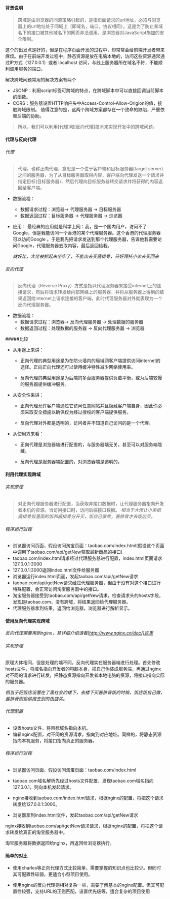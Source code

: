 #### 背景说明
> 跨域是由浏览器的同源策略引起的，是指页面请求的url地址，必须与浏览器上的url地址处于同域上（即域名，端口，协议相同）。这是为了防止某域名下的接口被其他域名下的网页非法调用，是浏览器对JavaScript施加的安全限制。

这个的出发点是好的，但是在程序页面开发的过程中，却常常会给前端开发者带来麻烦。由于在前端开发过程中，静态资源是放在电脑本地的，访问这些资源通常通过IP方式（127.0.0.1）或者 localhost 访问，与线上服务器所在域名不符，不能顺利调用服务的端口。

解决跨域问题常用的解决方案有两个
* JSONP：利用script标签可跨域的特点，在跨域脚本中可以直接回调当前脚本的函数。
* CORS：服务器设置HTTP响应头中Access-Control-Allow-Origion的值，接触跨域限制。
值得注意的是，这两个跨域方案都存在一个致命的缺陷，严重依赖后端的协助。

> 所以，我们可以利用[代理]和[反向代理]技术来实现开发中的跨域问题。

#### 代理与反向代理
###### 代理
> 代理，也称正向代理，意思是一个位于客户端和目标服务器(target server)之间的服务器，为了从目标服务器取得内容，客户端向代理发送一个请求并指定目标(目标服务器)，然后代理向目标服务器转交请求并将获得的内容返回给客户端。

* 数据流程：
  * 数据请求过程：浏览器-> 代理服务器 -> 目标服务器
  * 数据返回过程：目标服务器 -> 代理服务器 -> 浏览器

* 应用：
  最经典的应用就是科学上网：我，是一个国内用户，访问不了Google，但是我能访问一个香港的某个代理服务器。这个香港的代理服务器可以访问Google 。于是我先把请求发送到那个代理服务器，告诉他我需要访问Google，代理服务器去取内容，最后返回给我。

  *就好比，大佬被抓起来坐牢了，不能出去买酱排骨，只好拜托小弟去买回来*

###### 反向代理
> 反向代理（Reverse Proxy）方式是指以代理服务器来接受internet上的连接请求，然后将请求转发给内部网络上的服务器，并将从服务器上得到的结果返回给internet上请求连接的客户端，此时代理服务器对外就表现为一个反向代理服务器。

* 数据流程：
  * 数据请求过程：浏览器-> 反向代理服务器 -> 处理数据的服务器
  * 数据返回过程：处理数据的服务器 -> 反向代理服务器 -> 浏览器

#####比较

* 从用途上来讲：
  * 正向代理的典型用途是为在防火墙内的局域网客户端提供访问internet的途径。正向正向代理还可以使用缓冲特性减少网络使用率。

  * 反向代理的典型用途是为后端的多台服务器提供负载平衡，或为后端较慢的服务器提供缓冲服务。

* 从安全性来讲：

  * 正向代理允许客户端通过它访问任意网站并且隐藏客户端自身，因此你必须采取安全措施以确保仅为经过授权的客户端提供服务。

  * 反向代理对外都是透明的，访问者并不知道自己访问的是一个代理。

* 从使用方来看：

  * 正向代理是浏览器端进行配置的，与服务器端无关，甚至可以对服务端隐藏。

  * 反向代理是服务器端配置的，对浏览器端是透明的。

#### 利用代理实现跨域
###### 实现原理
> 对正向代理服务器进行配置，当获取非接口数据时，让代理服务器指向开发者本机的资源。当访问接口时，访问后端接口数据。
*相当于大佬让小弟把酱排骨饭里面的饭和酱排骨分开买，饭自己家煮，酱排骨才去饭店买。*

###### 程序运行过程
* 浏览器访问页面，假设访问淘宝页面：taobao.com/index.html(假设这个页面中调用了taobao.com/api/getNew获取最新商品的接口)
* taobao.com/index.html请求经过代理服务器进行配置，index.html页面请求127.0.0.1:3000
* 127.0.0.1:3000返回index.html文件给服务器
* 浏览器运行index.html页面，发起taobao.com/api/getNew请求
* taobao.com/api/getNew请求经过代理服务器，但由于没有对这个接口进行特殊配置，会正常访问淘宝服务器中的接口。
* 淘宝服务器接受到taobao.com/api/getNew请求，检查请求头的hosts字段，发现是taobao.com，没有跨域，将结果返回给代理服务器。
* 代理服务器拿到结果，返回给浏览器，浏览器进行解析显示。

#### 使用反向代理实现跨域
*反向代理需要用到nginx，其详细介绍请看[http://www.nginx.cn/doc/]这里*

###### 实现原理
原理大体相同，但是处理的端不同，反向代理实在服务器端进行处理。首先修改hosts文件，将域名指向开发者的电脑本身，把自己伪装成服务端，再通过nginx对不同的请求进行转发，把静态资源指向开发者本地电脑的资源，将接口指向实际的服务器。

*相当于把饭店设置在了黑社会的楼下，去楼下买酱排骨饭的时候，饭店饭自己做，酱排骨则偷偷跑去别的饭店买。*

###### 代理配置
* 设置hosts文件，将目标域名指向本机。
* 编辑nginx配置，对不同的资源请求，指向到对应地址。同样的，将静态资源指向本机服务，将接口指向真正的服务器。
###### 程序运行过程
* 浏览器访问页面，假设访问淘宝页面：taobao.com/index.html

* taobao.com域名解析先经过hosts文件配置，发现taobao.com域名指向127.0.0.1，则向本机发起请求。

* nginx接收到taobao.com/index.html请求，根据nginx的配置，将把这个请求转发给127.0.0.1:3000。

* 浏览器拿到index.html文件，发起taobao.com/api/getNew请求

nginx接收到taobao.com/api/getNew请求请求，根据nginx的配置，将把这个请求转发给真正的淘宝服务器中。

淘宝服务器将数据返回给nginx，再返回给浏览器执行。

#### 简单的对比

* 使用charles等正向代理方式比较简单，需要掌握的知识点也比较少。但同时其可配置性较弱，更适合小型项目使用。

* 使用nginx的反向代理则相对复杂一些，需要了解基本的nginx配置。但其可配置性较强，支持URL的正则匹配，设置优先级等，适合复杂的项目使用